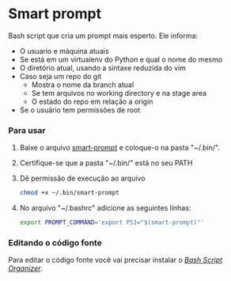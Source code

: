 Smart prompt
============

Bash script que cria um prompt mais esperto. Ele informa:

* O usuario e máquina atuais
* Se está em um virtualenv do Python e qual o nome do mesmo
* O diretório atual, usando a sintaxe reduzida do vim
* Caso seja um repo do git
    * Mostra o nome da branch atual
    * Se tem arquivos no working directory e na stage area
    * O estado do repo em relação a origin
* Se o usuário tem permissões de root

### Para usar

1. Baixe o arquivo [smart-prompt](smart-prompt) e coloque-o na pasta "~/.bin/".
2. Certifique-se que a pasta "~/.bin/" está no seu PATH 
3. Dê permissão de execução ao arquivo 

    ```bash
    chmod +x ~/.bin/smart-prompt
    ```
4. No arquivo "~/.bashrc" adicione as seguintes linhas:

    ```bash
    export PROMPT_COMMAND='export PS1="$(smart-prompt)"'
    ```

### Editando o código fonte

Para editar o código fonte você vai precisar instalar o *[Bash Script Organizer](https://github.com/fholiveira/bso)*.
